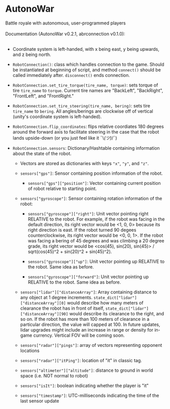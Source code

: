 # AutonoWar
Battle royale with autonomous, user-programmed players
<br>
<br>
Documentation (AutonoWar v0.2.1, abrconnection v0.1.0): <br><br>

* Coordinate system is left-handed, with x being east, y being upwards, and z being north.

* `RobotConnection()`: class which handles connection to the game. Should be instantiated at beginning of script, and method `connect()` should be called immediately after. `disconnect()` ends connection.  

* `RobotConnection.set_tire_torque(tire_name, torque)`: sets torque of tire `tire_name` to `torque`. Current tire names are "BackLeft", "BackRight", "FrontLeft", and "FrontRight."  

* `RobotConnection.set_tire_steering(tire_name, bering)`: sets tire `tire_name` to `bering`. All angles/berings are clockwise off of vertical (unity's coordinate system is left-handed).

* `RobotConnection.flip_coordinates`: flips relative coordiates 180 degrees around the forward axis to facilitate steering in the case that the robot lands upside-down (or you just feel like it ¯\\_(ツ)_/¯) 

* `RobotConnection.sensors`: Dictionary/Hashtable containing information about the state of the robot.  

  * Vectors are stored as dictionaries with keys `"x"`, `"y"`, and `"z"`.

  * `sensors["gps"]`: Sensor containing position information of the robot.
    
    * `sensors["gps"]["position"]`: Vector containing current position of robot relative to starting point.
   
  * `sensors["gyroscope"]`: Sensor containing rotation information of the robot:
  
    * `sensors["gyroscope"]["right"]`: Unit vector pointing right RELATIVE to the robot. For example, if the robot was facing in the default direction, its right vector would be <1, 0, 0> because its right direction is east. If the robot turned 90 degees counterclockwise, its right vector would be <0, 0, 1>. If the robot was facing a bering of 45 degrees and was climbing a 20 degree grade, its right vector would be <cos(45), sin(20), sin(45)> / sqrt(cos(45)^2 + sin(20)^2 + sin(45)^2).
    
    * `sensors["gyroscope"]["up"]`: Unit vector pointing up RELATIVE to the robot. Same idea as before.
    
    * `sensors["gyroscope"]["forward"]`: Unit vector pointing up RELATIVE to the robot. Same idea as before.
    
  * `sensors["lidar"]["distanceArray"]`: Array containing distance to any object at 1 degree increments. `state_dict["lidar"]["distanceArray"][0]` would describe how many meters of clearance the robot has in front of itself, `state_dict["lidar"]["distanceArray"][90]` would describe its clearance to the right, and so on. If the robot has more than 100 meters of clearance in a particular direction, the value will capped at 100. In future updates, lidar upgrades might include an increase in range or density for in-game currency. Vertical FOV will be coming soon.
  * `sensors["radar"]["pings"]`: array of vectors representing opponent locations
  * `sensors["radar"]["itPing"]`: location of "it" in classic tag.
  * `sensors["altimeter"]["altitude"]`: distance to ground in world space (i.e. NOT normal to robot)
  * `sensors["isIt"]`: boolean indicating whether the player is "it"
  * `sensors["timestamp"]`: UTC-milliseconds indicating the time of the last sensor update
  
